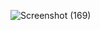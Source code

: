 ![Screenshot (169)](https://github.com/user-attachments/assets/32ae7645-814c-4aed-ace5-f806cf85cf67)

